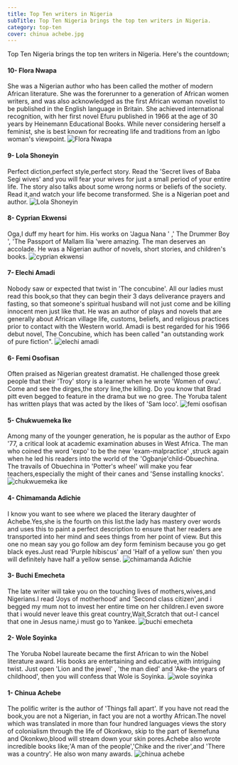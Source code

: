 ```yaml
---
title: Top Ten writers in Nigeria
subTitle: Top Ten Nigeria brings the top ten writers in Nigeria. 
category: top-ten
cover: chinua achebe.jpg
---
```

Top Ten Nigeria brings the top ten writers in Nigeria. Here's the countdown;

#### 10- Flora Nwapa
She was a Nigerian author who has been called the mother of modern African literature. She was the forerunner to a generation of African women writers, and was also acknowledged as the first African woman novelist to be published in the English language in Britain. She achieved international recognition, with her first novel Efuru published in 1966 at the age of 30 years by Heinemann Educational Books. While never considering herself a feminist, she is best known for recreating life and traditions from an Igbo woman's viewpoint.
![Flora Nwapa](flora_nwapa.jpg)

#### 9- Lola Shoneyin
Perfect diction,perfect style,perfect story. Read the 'Secret lives of Baba Segi wives' and you will fear your wives for just a small period of your entire life. The story also talks about some wrong norms or beliefs of the society. Read it,and watch your life become transformed. She is a Nigerian poet and author.
![Lola Shoneyin](Lola-Shoneyin.jpg)

#### 8- Cyprian Ekwensi
Oga,I duff my heart for him. His works on 'Jagua Nana ' ,' The Drummer Boy  ', 'The Passport of Mallam Ilia 'were amazing. The man deserves an accolade. He was a Nigerian author of novels, short stories, and children's books.
![cyprian ekwensi](cyprian_ekwensi.jpg)

#### 7- Elechi Amadi
Nobody saw or expected that twist in 'The concubine'. All our ladies must read this book,so that they can begin their 3 days deliverance prayers and fasting, so that someone's spiritual husband will not just come and be killing innocent men just like that. 
He was an author of plays and novels that are generally about African village life, customs, beliefs, and religious practices prior to contact with the Western world. Amadi is best regarded for his 1966 debut novel, The Concubine, which has been called "an outstanding work of pure fiction".
![elechi amadi](elechi_amadi.jpg)

#### 6- Femi Osofisan
Often praised as Nigerian greatest dramatist. He challenged those greek people that their 'Troy' story is a learner when he wrote 'Women of owu'. Come and see the dirges,the story line,the killing. Do you know that Brad pitt even begged to feature in the drama but we no gree. The Yoruba talent has written plays that was acted by the likes of 'Sam loco'.
![femi osofisan](femi_osofisan.jpg)

#### 5- Chukwuemeka Ike
Among many of the younger generation, he is popular as the author of Expo '77, a critical look at academic examination abuses in West Africa. The man who coined the word 'expo' to be the new  'exam-malpractice' ,struck again when he led his readers into the world of  the 'Ogbanje'child-Obuechina. The travails of Obuechina in 'Potter's wheel' will make you fear teachers,especially the might of their canes and 'Sense installing knocks'.
![chukwuemeka ike](chukwuemeka-ike.jpg)

#### 4- Chimamanda Adichie
I know you want to see where we placed the literary daughter of Achebe.Yes,she is the fourth on this list.the lady has mastery over words and uses this to paint a perfect description to ensure that her readers are transported into her mind and sees things from her point of view. But this  one no mean say you go follow am dey form feminism because you go get black eyes.Just read 'Purple hibiscus' and 'Half of a yellow sun' then you will definitely have half a yellow sense.
![chimamanda Adichie](chimamanda-ngozi-adichie.jpg)

#### 3- Buchi Emecheta
The late writer will take you on the touching lives of mothers,wives,and Nigerians.I read 'Joys of motherhood' and 'Second class citizen',and i begged my mum not to invest her entire time on her children.I even swore that i would never leave this great country,Wait,Scratch that out-I cancel that one in Jesus name,i must go to Yankee.
![buchi emecheta](buchi-emecheta.jpg)

#### 2- Wole Soyinka
The Yoruba Nobel laureate became the first African to win the Nobel literature award. His books are entertaining and educative,with intriguing twist. Just open 'Lion and the jewel' , 'the man died' and 'Ake-the years of childhood', then you will confess that Wole is Soyinka.
![wole soyinka](wole_soyinka.jpg)

#### 1- Chinua Achebe
The polific writer is the author of 'Things fall apart'. If you have not read the book,you are not a Nigerian, in fact you are not a worthy African.The novel which was translated in more than four hundred languages views the story of colonialism through the life of Okonkwo, skip to the part of Ikemefuna and Okonkwo,blood will stream down your skin pores.Achebe also wrote incredible books like;'A man of the people','Chike and the river',and 'There was a country'. He also won many awards.
![chinua achebe](chinua-a.jpg)
